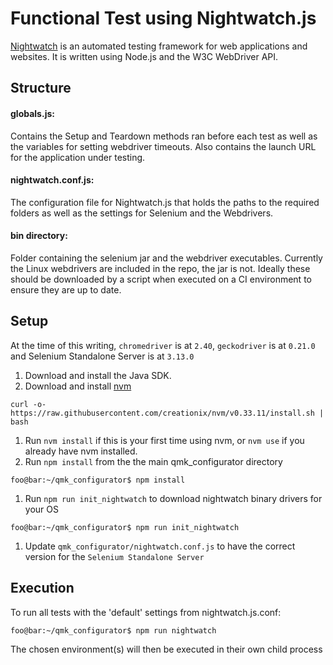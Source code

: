 # Functional Test using Nightwatch.js

[Nightwatch](http://nightwatchjs.org/) is an automated testing framework for web applications and websites. It is written using Node.js and the W3C WebDriver API.

## Structure

#### globals.js:
Contains the Setup and Teardown methods ran before each test as well as the variables for setting webdriver timeouts.
Also contains the launch URL for the application under testing.

#### nightwatch.conf.js:
The configuration file for Nightwatch.js that holds the paths to the required folders
as well as the settings for Selenium and the Webdrivers.

#### bin directory:
Folder containing the selenium jar and the webdriver executables. Currently the Linux webdrivers are included in the repo, the jar is not.
Ideally these should be downloaded by a script when executed on a CI environment to ensure they are up to date.

## Setup

At the time of this writing, `chromedriver` is at `2.40`, `geckodriver` is at `0.21.0` and Selenium Standalone Server is at `3.13.0`

1. Download and install the Java SDK.
1. Download and install [nvm](https://github.com/creationix/nvm)
```console
curl -o- https://raw.githubusercontent.com/creationix/nvm/v0.33.11/install.sh | bash
```
1. Run `nvm install` if this is your first time using nvm, or `nvm use` if you already have nvm installed.
1. Run `npm install`  from the the main qmk_configurator directory
```console
foo@bar:~/qmk_configurator$ npm install
```
1. Run `npm run init_nightwatch` to download nightwatch binary drivers for your OS
```console
foo@bar:~/qmk_configurator$ npm run init_nightwatch
```
1. Update `qmk_configurator/nightwatch.conf.js` to have the correct version for the `Selenium Standalone Server`

## Execution

To run all tests with the 'default' settings from nightwatch.js.conf:

```console
foo@bar:~/qmk_configurator$ npm run nightwatch
```

The chosen environment(s) will then be executed in their own child process

